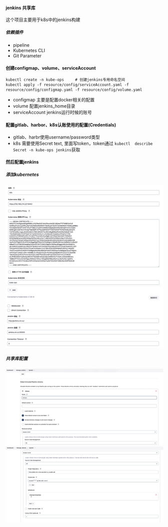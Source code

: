 #### jenkins 共享库
这个项目主要用于k8s中的jenkins构建

##### 依赖插件
- pipeline
- Kubernetes CLI
- Git Parameter

#### 创建configmap、volume、serviceAccount
```shell
kubectl create -n kube-ops     # 创建jenkins专用命名空间
kubectl apply -f resource/config/serviceAccount.yaml -f resource/config/configmap.yaml -f resource/config/volume.yaml
```
- configmap 主要是配置docker相关的配置
- volume 配置jenkins_home目录
- serviceAccount jenkins运行时候的账号

#### 配置gitlab、harbor、k8s认账使用的配置(Credentials)
- gitlab、harbr使用username/password类型
- k8s 需要使用Secret text, 里面写token，token通过 `kubectl  describe Secret -n kube-ops jenkins`获取

#### 然后配置jenkins
##### 添加kubernetes
![k8s.png](images/k8s.png)
![k8s2.png](images/k8s2.png)

##### 共享库配置
![gitlab.png](images/gitlab.png)
![gitlab2.png](images/gitlab2.png)

